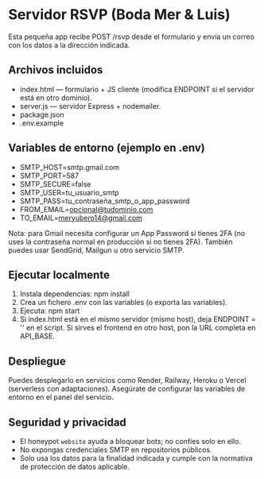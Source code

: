 # Servidor RSVP (Boda Mer & Luis)

Esta pequeña app recibe POST /rsvp desde el formulario y envía un correo con los datos a la dirección indicada.

## Archivos incluidos
- index.html — formulario + JS cliente (modifica ENDPOINT si el servidor está en otro dominio).
- server.js — servidor Express + nodemailer.
- package.json
- .env.example

## Variables de entorno (ejemplo en .env)
- SMTP_HOST=smtp.gmail.com
- SMTP_PORT=587
- SMTP_SECURE=false
- SMTP_USER=tu_usuario_smtp
- SMTP_PASS=tu_contraseña_smtp_o_app_password
- FROM_EMAIL=opcional@tudominio.com
- TO_EMAIL=meryubero14@gmail.com

Nota: para Gmail necesita configurar un App Password si tienes 2FA (no uses la contraseña normal en producción si no tienes 2FA). También puedes usar SendGrid, Mailgun u otro servicio SMTP.

## Ejecutar localmente
1. Instala dependencias:
   npm install
2. Crea un fichero .env con las variables (o exporta las variables).
3. Ejecuta:
   npm start
4. Si index.html está en el mismo servidor (mismo host), deja ENDPOINT = '' en el script. Si sirves el frontend en otro host, pon la URL completa en API_BASE.

## Despliegue
Puedes desplegarlo en servicios como Render, Railway, Heroku o Vercel (serverless con adaptaciones). Asegúrate de configurar las variables de entorno en el panel del servicio.

## Seguridad y privacidad
- El honeypot `website` ayuda a bloquear bots; no confíes solo en ello.
- No expongas credenciales SMTP en repositorios públicos.
- Solo usa los datos para la finalidad indicada y cumple con la normativa de protección de datos aplicable.
